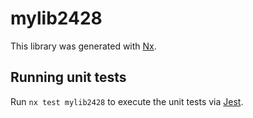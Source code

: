 # mylib2428

This library was generated with [Nx](https://nx.dev).

## Running unit tests

Run `nx test mylib2428` to execute the unit tests via [Jest](https://jestjs.io).

